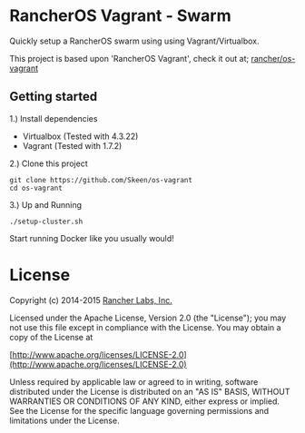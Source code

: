 # RancherOS Vagrant - Swarm

Quickly setup a RancherOS swarm using using Vagrant/Virtualbox.

This project is based upon 'RancherOS Vagrant', check it out at; [rancher/os-vagrant](https://github.com/rancher/os-vagrant)

## Getting started
1.) Install dependencies

* Virtualbox (Tested with 4.3.22)
* Vagrant (Tested with 1.7.2)

2.) Clone this project

```
git clone https://github.com/Skeen/os-vagrant
cd os-vagrant
```

3.) Up and Running

```
./setup-cluster.sh
```

Start running Docker like you usually would!

# License
Copyright (c) 2014-2015 [Rancher Labs, Inc.](http://rancher.com)

Licensed under the Apache License, Version 2.0 (the "License");
you may not use this file except in compliance with the License.
You may obtain a copy of the License at

[http://www.apache.org/licenses/LICENSE-2.0](http://www.apache.org/licenses/LICENSE-2.0)

Unless required by applicable law or agreed to in writing, software
distributed under the License is distributed on an "AS IS" BASIS,
WITHOUT WARRANTIES OR CONDITIONS OF ANY KIND, either express or implied.
See the License for the specific language governing permissions and
limitations under the License.

